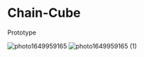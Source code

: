 # Chain-Cube
Prototype 

![photo1649959165](https://user-images.githubusercontent.com/39438445/163450121-d79a8c96-ab5d-4796-9c05-4e413aece29b.jpeg)
![photo1649959165 (1)](https://user-images.githubusercontent.com/39438445/163450126-4b0ce9ab-8d98-4850-8862-fa87496bfe14.jpeg)
